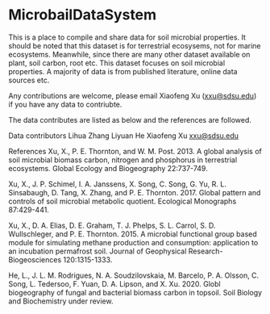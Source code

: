 # MicrobailDataSystem
This is a place to compile and share data for soil microbial properties. It should be noted that this dataset is for terrestrial ecosysems, not for marine ecosystems. Meanwhile, since there are many other dataset available on plant, soil carbon, root etc. This dataset focuses on soil microbial properties. A majority of data is from published literature, online data sources etc. 

Any contributions are welcome, please email Xiaofeng Xu (xxu@sdsu.edu) if you have any data to contriubte.

The data contributes are listed as below and the references are followed.

Data contributors
Lihua Zhang
Liyuan He
Xiaofeng Xu xxu@sdsu.edu


References
Xu, X., P. E. Thornton, and W. M. Post. 2013. A global analysis of soil microbial biomass carbon, nitrogen and phosphorus in terrestrial ecosystems. Global Ecology and Biogeography 22:737-749.

Xu, X., J. P. Schimel, I. A. Janssens, X. Song, C. Song, G. Yu, R. L. Sinsabaugh, D. Tang, X. Zhang, and P. E. Thornton. 2017. Global pattern and controls of soil microbial metabolic quotient. Ecological Monographs 87:429-441.

Xu, X., D. A. Elias, D. E. Graham, T. J. Phelps, S. L. Carrol, S. D. Wullschleger, and P. E. Thornton. 2015. A microbial functional group based module for simulating methane production and consumption: application to an incubation permafrost soil. Journal of Geophysical Research-Biogeosciences 120:1315-1333.

He, L., J. L. M. Rodrigues, N. A. Soudzilovskaia, M. Barcelo, P. A. Olsson, C. Song, L. Tedersoo, F. Yuan, D. A. Lipson, and X. Xu. 2020. Globl biogeography of fungal and bacterial biomass carbon in topsoil. Soil Biology and Biochemistry under review.
